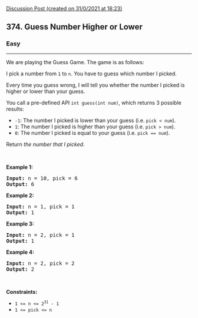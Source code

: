 [Discussion Post (created on 31/0/2021 at 18:23)](https://leetcode.com/problems/guess-number-higher-or-lower/submissions/)  
<h2>374. Guess Number Higher or Lower</h2><h3>Easy</h3><hr><div><p>We are playing the Guess Game. The game is as follows:</p>

<p>I pick a number from <code>1</code> to <code>n</code>. You have to guess which number I picked.</p>

<p>Every time you guess wrong, I will tell you whether the number I picked is higher or lower than your guess.</p>

<p>You call a pre-defined API <code>int guess(int num)</code>, which returns 3 possible results:</p>

<ul>
	<li><code>-1</code>: The number I picked is lower than your guess (i.e. <code>pick &lt; num</code>).</li>
	<li><code>1</code>: The number I picked is higher than your guess (i.e. <code>pick &gt; num</code>).</li>
	<li><code>0</code>: The number I picked is equal to your guess (i.e. <code>pick == num</code>).</li>
</ul>

<p>Return <em>the number that I picked</em>.</p>

<p>&nbsp;</p>
<p><strong>Example 1:</strong></p>
<pre><strong>Input:</strong> n = 10, pick = 6
<strong>Output:</strong> 6
</pre><p><strong>Example 2:</strong></p>
<pre><strong>Input:</strong> n = 1, pick = 1
<strong>Output:</strong> 1
</pre><p><strong>Example 3:</strong></p>
<pre><strong>Input:</strong> n = 2, pick = 1
<strong>Output:</strong> 1
</pre><p><strong>Example 4:</strong></p>
<pre><strong>Input:</strong> n = 2, pick = 2
<strong>Output:</strong> 2
</pre>
<p>&nbsp;</p>
<p><strong>Constraints:</strong></p>

<ul>
	<li><code>1 &lt;= n &lt;= 2<sup>31</sup> - 1</code></li>
	<li><code>1 &lt;= pick &lt;= n</code></li>
</ul>
</div>